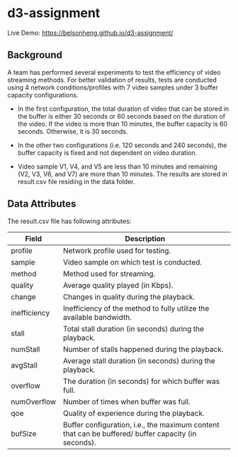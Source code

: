 # d3-assignment

Live Demo: https://belsonheng.github.io/d3-assignment/

## Background
A team has performed several experiments to test the efficiency of video streaming methods. For better validation of results, tests are conducted using 4 network conditions/profiles with 7 video samples under 3 buffer capacity configurations.

* In the first configuration, the total duration of video that can be stored in the buffer is either 30 seconds or 60 seconds based on the duration of the video. If the video is more than 10 minutes, the buffer capacity is 60 seconds. Otherwise, it is 30 seconds. 

* In the other two configurations (i.e. 120 seconds and 240 seconds), the buffer capacity is fixed and not dependent on video duration.

* Video sample V1, V4, and V5 are less than 10 minutes and remaining (V2, V3, V6, and V7) are more than 10 minutes. The results are stored in result.csv file residing in the data folder.

## Data Attributes
The result.csv file has following attributes:

Field | Description
------------ | -------------
profile | Network profile used for testing.
sample | Video sample on which test is conducted.
method | Method used for streaming.
quality | Average quality played (in Kbps).
change | Changes in quality during the playback.
inefficiency | Inefficiency of the method to fully utilize the available bandwidth.
stall | Total stall duration (in seconds) during the playback.
numStall | Number of stalls happened during the playback.
avgStall | Average stall duration (in seconds) during the playback.
overflow | The duration (in seconds) for which buffer was full.
numOverflow | Number of times when buffer was full.
qoe | Quality of experience during the playback.
bufSize | Buffer configuration, i.e., the maximum content that can be buffered/ buffer capacity (in seconds).
